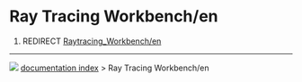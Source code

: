# Ray Tracing Workbench/en
1.  REDIRECT [Raytracing_Workbench/en](Raytracing_Workbench/en.md)



---
![](images/Right_arrow.png) [documentation index](../README.md) > Ray Tracing Workbench/en

